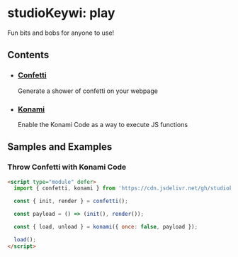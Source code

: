 # studioKeywi: play

Fun bits and bobs for anyone to use!

## Contents

- ### [Confetti](https://github.studiokeywi.dev/play/tree/primary/packages/confetti)

  Generate a shower of confetti on your webpage

- ### [Konami](https://github.studiokeywi.dev/play/tree/primary/packages/konami)

  Enable the Konami Code as a way to execute JS functions

## Samples and Examples

### Throw Confetti with Konami Code

```html
<script type="module" defer>
  import { confetti, konami } from 'https://cdn.jsdelivr.net/gh/studiokeywi/play/dist/index.js';

  const { init, render } = confetti();

  const payload = () => (init(), render());

  const { load, unload } = konami({ once: false, payload });

  load();
</script>
```
